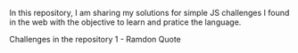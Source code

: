 In this repository, I am sharing my solutions for simple JS challenges I found in the web with
the objective to learn and pratice the language.

Challenges in the repository
1 - Ramdon Quote
